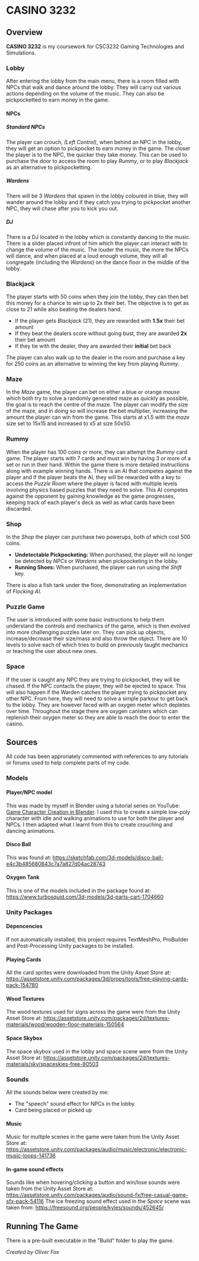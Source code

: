 # CASINO 3232

## Overview
**CASINO 3232** is my coursework for CSC3232 Gaming Technologies and Simulations. 

### Lobby
After entering the lobby from the main menu, there is a room filled with NPCs that walk and dance around the lobby. They will carry out various actions depending on the volume of the music. They can also be pickpocketted to earn money in the game. 

#### NPCs

##### Standard NPCs
The player can crouch, *(Left Control)*, when behind an NPC in the lobby, they will get an option to pickpocket to earn money in the game. The closer the player is to the NPC, the quicker they take money. This can be used to purchase the door to access the room to play *Rummy*, or to play *Blackjack* as an alternative to pickpocketting.

##### Wardens
There will be 3 *Wardens* that spawn in the lobby coloured in blue, they will wander around the lobby and if they catch you trying to pickpocket another NPC, they will chase after you to kick you out.

##### DJ
There is a DJ located in the lobby which is constantly dancing to the music. There is a slider placed infront of him which the player can interact with to change the volume of the music. The louder the music, the more the NPCs will dance, and when placed at a loud enough volume, they will all congregate (including the *Wardens*) on the dance floor in the middle of the lobby.

### Blackjack
The player starts with 50 coins when they join the lobby, they can then bet this money for a chance to win up to 2x their bet. The objective is to get as close to 21 while also beating the dealers hand. 

- If the player gets *Blackjack* (21), they are rewarded with **1.5x** their bet amount
- If they beat the dealers score without going bust, they are awarded **2x** their bet amount
- If they tie with the dealer, they are awarded their **initial** bet back

The player can also walk up to the dealer in the room and purchase a key for 250 coins as an alternative to winning the key from playing *Rummy*.

### Maze
In the *Maze* game, the player can bet on either a blue or orange *mouse* which both try to solve a randomly generated maze as quickly as possible, the goal is to reach the centre of the maze. The player can modify the size of the maze, and in doing so will increase the bet multiplier, increasing the amount the player can win from the game. This starts at x1.5 with the *maze* size set to 15x15 and increased to x5 at size 50x50.

### Rummy
When the player has 100 coins or more, they can attempt the *Rummy* card game. The player starts with 7 cards and must win by having 3 or more of a set or run in their hand. Within the game there is more detailed instructions along with example winning hands. There is an AI that competes against the player and if the player beats the AI, they will be rewarded with a key to access the *Puzzle Room* where the player is faced with multiple levels involving physics based puzzles that they need to solve. This AI competes against the opponent by gaining knowledge as the game progresses, keeping track of each player's deck as well as what cards have been discarded.
 
### Shop
In the *Shop* the player can purchase two powerups, both of which cost 500 coins.
- **Undetectable Pickpocketing:** When purchased, the player will no longer be detected by *NPCs* or *Wardens* when pickpocketing in the lobby. 
- **Running Shoes:** When purchased, the player can run using the *Shift* key. 

There is also a fish tank under the floor, demonstrating an implementation of *Flocking AI*.
 
### Puzzle Game
The user is introduced with some basic instructions to help them understand the controls and mechanics of the game, which is then evolved into more challenging puzzles later on. They can pick up objects, increase/decrease their size/mass and also throw the object. There are 10 levels to solve each of which tries to build on previously taught mechanics or teaching the user about new ones.

### Space
If the user is caught any NPC they are trying to pickpocket, they will be chased. If the NPC contacts the player, they will be ejected to space. This will also happen if the Warden catches the player trying to pickpocket any other NPC. From here, they will need to solve a simple parkour to get back to the lobby. They are however faced with an oxygen meter which depletes over time. Throughout the stage there are oxygen canisters which can replenish their oxygen meter so they are able to reach the door to enter the casino.

## Sources

All code has been approriately commented with references to any tutorials or forums used to help complete parts of my code.

### Models

#### Player/NPC model
This was made by myself in Blender using a tutorial series on YouTube: [Game Character Creation in Blender](https://www.youtube.com/playlist?list=PLKklF7YNi0lPbmf095F8c-pyS7HDOM5I_). I used this to create a simple low-poly character with idle and walking animations to use for both the player and NPCs. I then adapted what I learnt from this to create crouching and dancing animations.

#### Disco Ball
This was found at: https://sketchfab.com/3d-models/disco-ball-e4c3b485680843c7a7a827d04ac28743

#### Oxygen Tank
This is one of the models included in the package found at: https://www.turbosquid.com/3d-models/3d-parts-cart-1704660

### Unity Packages

#### Depencencies
If not automatically installed, this project requires TextMeshPro, ProBuilder and Post-Processing Unity packages to be installed.

#### Playing Cards
All the card sprites were downloaded from the Unity Asset Store at: https://assetstore.unity.com/packages/3d/props/tools/free-playing-cards-pack-154780

#### Wood Textures
The wood textures used for signs across the game were from the Unity Asset Store at: https://assetstore.unity.com/packages/2d/textures-materials/wood/wooden-floor-materials-150564

#### Space Skybox
The space skybox used in the lobby and space scene were from the Unity Asset Store at: https://assetstore.unity.com/packages/2d/textures-materials/sky/spaceskies-free-80503

### Sounds
All the sounds below were created by me:
- The "speech" sound effect for NPCs in the lobby
- Card being placed or picked up

#### Music
Music for multiple scenes in the game were taken from the Unity Asset Store at: https://assetstore.unity.com/packages/audio/music/electronic/electronic-music-loops-141736

#### In-game sound effects
Sounds like when hovering/clicking a button and win/lose sounds were taken from the Unity Asset Store at: https://assetstore.unity.com/packages/audio/sound-fx/free-casual-game-sfx-pack-54116
The ice freezing sound effect used in the *Space* scene was taken from: https://freesound.org/people/kyles/sounds/452645/

## Running The Game
There is a pre-built executable in the "Build" folder to play the game.

*Created by Oliver Fox*
